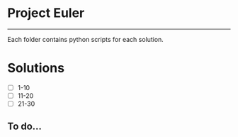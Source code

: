 # Project Euler
-----

Each folder contains python scripts for each solution. 

# Solutions

- [ ] 1-10
- [ ] 11-20
- [ ] 21-30

## To do...
